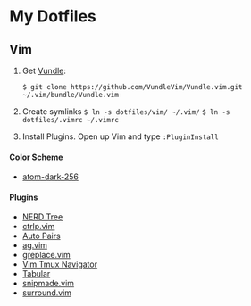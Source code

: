 My Dotfiles
===================

Vim
-------

1. Get [Vundle]:

   `$ git clone https://github.com/VundleVim/Vundle.vim.git ~/.vim/bundle/Vundle.vim`

2. Create symlinks
    `$ ln -s dotfiles/vim/ ~/.vim/`
    `$ ln -s dotfiles/.vimrc ~/.vimrc`

3. Install Plugins. Open up Vim and type `:PluginInstall`

#### Color Scheme

* [atom-dark-256](https://github.com/gosukiwi/vim-atom-dark)

#### Plugins

* [NERD Tree](https://github.com/scrooloose/nerdtree)
* [ctrlp.vim](https://github.com/ctrlpvim/ctrlp.vim)
* [Auto Pairs](https://github.com/jiangmiao/auto-pairs)
* [ag.vim](https://github.com/rking/ag.vim)
* [greplace.vim](https://github.com/skwp/greplace.vim)
* [Vim Tmux Navigator](https://github.com/christoomey/vim-tmux-navigator)
* [Tabular](https://github.com/godlygeek/tabular)
* [snipmade.vim](https://github.com/msanders/snipmate.vim)
* [surround.vim](https://github.com/tpope/vim-surround)


[Vundle]:http://github.com/VundleVim/Vundle.vim
